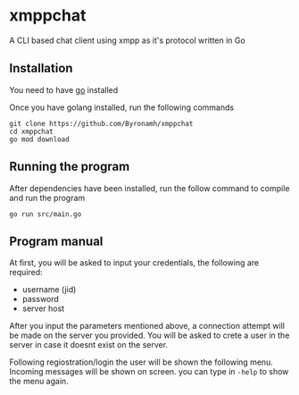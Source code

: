 # xmppchat
A CLI based chat client using xmpp as it's protocol written in Go

## Installation

You need to have [go](https://golang.org/dl/) installed

Once you have golang installed, run the following commands
```shell
git clone https://github.com/Byronamh/xmppchat
cd xmppchat
go mod download
```

## Running the program

After dependencies have been installed, run the follow command to compile and run the program
```shell
go run src/main.go
```

## Program manual

At first, you will be asked to input your credentials, the following are required:
 - username (jid)
 - password
 - server host

After you input the parameters mentioned above, a connection attempt will be made on the server you provided. You will be asked to crete a user in the server in case it doesnt exist on the server.

Following regiostration/login the user will be shown the following menu. Incoming messages will be shown on screen.
you can type in `-help` to show the menu again. 